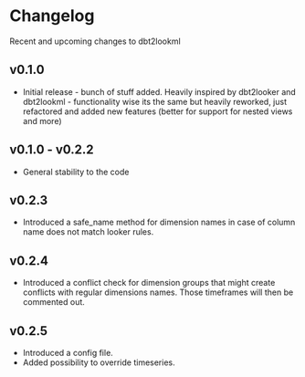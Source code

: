# Changelog

Recent and upcoming changes to dbt2lookml

## v0.1.0

- Initial release - bunch of stuff added. Heavily inspired by dbt2looker and dbt2lookml - functionality wise its the same but heavily reworked, just refactored and added new features (better for support for nested views and more)

## v0.1.0 - v0.2.2

- General stability to the code

## v0.2.3

- Introduced a safe_name method for dimension names in case of column name does not match looker rules.

## v0.2.4

- Introduced a conflict check for dimension groups that might create conflicts with regular dimensions names. Those timeframes will then be commented out.

## v0.2.5

- Introduced a config file.
- Added possibility to override timeseries.
